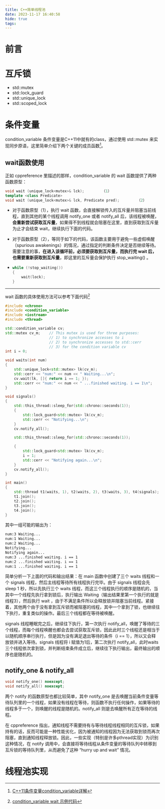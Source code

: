```yaml
---
title: C++简单线程池
date: 2023-11-17 16:40:58
hide: true
tags:
---
```




# 前言





# 互斥锁

- std::mutex
- std::lock_guard
- std::unique_lock
- std::scoped_lock

# 条件变量

condition_variable 条件变量是C++11中就有的class，通过使用 std::mutex 来实现同步原语，这里简单介绍下两个关键的成员函数[^1]。

## wait函数使用

正如 cppreference 里描述的那样，condition_variable 的 wait 函数提供了两种函数原型：

```C++
void wait (unique_lock<mutex>& lck);		（1）
template <class Predicate>
void wait (unique_lock<mutex>& lck, Predicate pred);		（2）
```

- 对于函数原型（1），执行 wait 函数，会直接解锁传入的互斥量并阻塞当前线程，直到其他的某个线程调用 notify_one 或者 notify_all 后，该线程被唤醒，**会重新尝试获取互斥量**，如果得不到线程就会阻塞在这里，直到获取到互斥量为止才会结束 wait，继续执行下面的代码。

- 对于函数原型（2），等同于如下的代码，该函数主要用于避免一些虚假唤醒（spurious awakenings）的情况，通过指定的判断条件决定是否继续等待。需要注意的事，**在进入该循环前，必须要获取到互斥量，而执行完 wait 后，也需要重新获取到互斥量**，即这里的互斥量会保护执行 stop_waiting() 。

- ```C++
  while (!stop_waiting())
  {
      wait(lock);
  }
  ```

---

wait 函数的具体使用方法可以参考下面代码[^2] 

```C++
#include <chrono>
#include <condition_variable>
#include <iostream>
#include <thread>

std::condition_variable cv;
std::mutex cv_m;    // This mutex is used for three purposes:
                    // 1) to synchronize accesses to i
                    // 2) to synchronize accesses to std::cerr
                    // 3) for the condition variable cv
int i = 0;

void waits(int num)
{
    std::unique_lock<std::mutex> lk(cv_m);
    std::cerr << "num:" << num << " Waiting...\n";
    cv.wait(lk, []{ return i == 1; });
    std::cerr << "num:" << num << " ...finished waiting. i == 1\n";
}

void signals()
{
    std::this_thread::sleep_for(std::chrono::seconds(1));
    {
        std::lock_guard<std::mutex> lk(cv_m);
        std::cerr << "Notifying...\n";
    }
    cv.notify_all();

    std::this_thread::sleep_for(std::chrono::seconds(1));

    {
        std::lock_guard<std::mutex> lk(cv_m);
        i = 1;
        std::cerr << "Notifying again...\n";
    }
    cv.notify_all();
}

int main()
{
    std::thread t1(waits, 1), t2(waits, 2), t3(waits, 3), t4(signals);
    t1.join();
    t2.join();
    t3.join();
    t4.join();
}
```

其中一组可能的输出为：

```bash
num:3 Waiting...
num:1 Waiting...
num:2 Waiting...
Notifying...
Notifying again...
num:3 ...finished waiting. i == 1
num:2 ...finished waiting. i == 1
num:1 ...finished waiting. i == 1
```

简单分析一下上面的代码和输出结果：在 main 函数中创建了三个 waits 线程和一个 signals 线程，然后主线程等待所有线程执行完毕。由于 signals 线程会先 sleep 1 秒，所以先执行三个 waits 线程，而这三个线程执行的顺序是随机的，当其中一个线程先执行拿到锁后，执行输出 Waiting（输出结果里第一个执行的就是线程3），然后执行 wait ，由于不满足条件所以会释放锁并阻塞当前线程。紧接着，其他两个由于没有拿到互斥锁而被阻塞的线程，其中一个拿到了锁，也继续往下执行，重复类似的操作。最后三个线程都在等待被唤醒。

signals 线程睡眠完之后，继续往下执行，第一次执行 notify_all，唤醒了等待的三个线程，而每个线程唤醒也都会去尝试获取互斥锁，因此此时三个线程还是相当于以随机顺序串行执行，但是因为没有满足退出等待的条件（i == 1），所以又会释放锁并进入等待。signals 线程将 i 赋值为1后，第二次执行 notify_all，此时waits 三个线程依次拿到锁，并判断结束条件成立后，继续往下执行输出，最终输出的顺序也是随机的。



## notify_one & notify_all

```C++
void notify_one() noexcept;
void notify_all() noexcept;
```

两个 notify 的函数原型也都比较简单，其中 notify_one 是去唤醒当前条件变量等待队列里的一个线程，如果没有线程在等待，则函数不执行任何操作，如果等待的线程多于一个，则唤醒的线程是随机的。notify_all 则是去唤醒所有正在等待的线程。

 在 cppreference 指出，通知线程不需要持有与等待线程线程相同的互斥锁，如果持有的话，反而可能是一种性能劣化，因为被通知的线程因为无法获取到锁而再次阻塞，直到通知线程释放锁。因此，一些实现（特别是许多pthread实现）为识别这种情况，在 notify 调用中，会直接将等待线程从条件变量的等待队列中转移到互斥锁的等待队列里，从而避免了这种 “hurry up and wait” 情况。




# 线程池实现









[^1]: [C++11条件变量condition_variable详解](https://zhuanlan.zhihu.com/p/599172163)
[^2]: [condition_variable wait 示例代码](https://en.cppreference.com/w/cpp/thread/condition_variable/wait)

